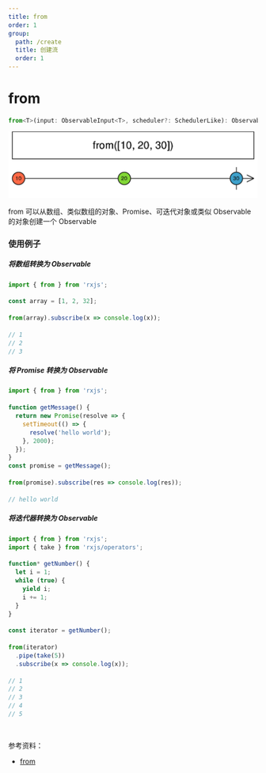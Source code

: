 ```yaml
---
title: from
order: 1
group:
  path: /create
  title: 创建流
  order: 1
---
```


# from

```ts
from<T>(input: ObservableInput<T>, scheduler?: SchedulerLike): Observable<T>
```

![](./images/from.png)

from 可以从数组、类似数组的对象、Promise、可迭代对象或类似 Observable 的对象创建一个 Observable

### 使用例子

##### 将数组转换为 Observable

```ts
import { from } from 'rxjs';

const array = [1, 2, 32];

from(array).subscribe(x => console.log(x));

// 1
// 2
// 3
```

##### 将 Promise 转换为 Observable

```typescript
import { from } from 'rxjs';

function getMessage() {
  return new Promise(resolve => {
    setTimeout(() => {
      resolve('hello world');
    }, 2000);
  });
}
const promise = getMessage();

from(promise).subscribe(res => console.log(res));

// hello world
```

##### 将迭代器转换为 Observable

```ts
import { from } from 'rxjs';
import { take } from 'rxjs/operators';

function* getNumber() {
  let i = 1;
  while (true) {
    yield i;
    i += 1;
  }
}

const iterator = getNumber();

from(iterator)
  .pipe(take(5))
  .subscribe(x => console.log(x));

// 1
// 2
// 3
// 4
// 5
```

<br/>

参考资料：

- [from](https://rxjs.dev/api/index/function/from)

